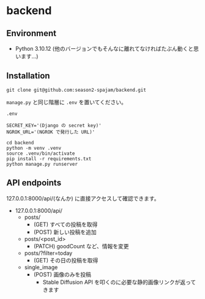 # backend

## Environment
- Python 3.10.12 (他のバージョンでもそんなに離れてなければたぶん動くと思います…)

## Installation

```
git clone git@github.com:season2-spajam/backend.git
```

`manage.py` と同じ階層に `.env` を置いてください。

`.env`
```
SECRET_KEY='(Django の secret key)'
NGROK_URL='(NGROK で発行した URL)'
```

```
cd backend
python -m venv .venv
source .venv/bin/activate
pip install -r requirements.txt
python manage.py runserver
```

## API endpoints
127.0.0.1:8000/api/(なんか) に直接アクセスして確認できます。
- 127.0.0.1:8000/api/
  - posts/
    - (GET) すべての投稿を取得
    - (POST) 新しい投稿を追加
  - posts/\<post_id\>
    - (PATCH) goodCount など、情報を変更
  - posts\/\?filter\=today
    - (GET) その日の投稿を取得
  - single\_image
    - (POST) 画像のみを投稿
      - Stable Diffusion API を叩くのに必要な静的画像リンクが返ってきます